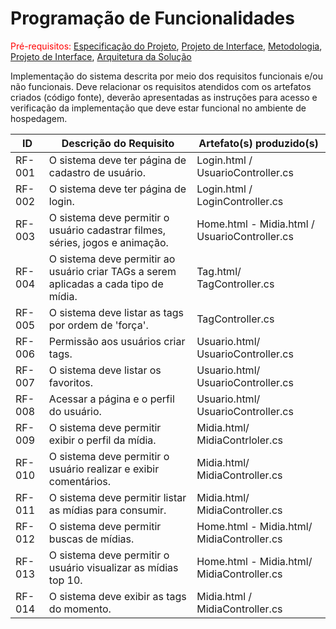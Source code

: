 # Programação de Funcionalidades

<span style="color:red">Pré-requisitos: <a href="2-Especificação do Projeto.md"> Especificação do Projeto</a></span>, <a href="3-Projeto de Interface.md"> Projeto de Interface</a>, <a href="4-Metodologia.md"> Metodologia</a>, <a href="3-Projeto de Interface.md"> Projeto de Interface</a>, <a href="5-Arquitetura da Solução.md"> Arquitetura da Solução</a>

Implementação do sistema descrita por meio dos requisitos funcionais e/ou não funcionais. Deve relacionar os requisitos atendidos com os artefatos criados (código fonte), deverão apresentadas as instruções para acesso e verificação da implementação que deve estar funcional no ambiente de hospedagem.

|ID    | Descrição do Requisito  | Artefato(s) produzido(s) |
|------|-----------------------------------------|----|
|RF-001| O sistema deve ter página de cadastro de usuário. | Login.html / UsuarioController.cs | 
|RF-002| O sistema deve ter página de login.  | Login.html / LoginController.cs |
|RF-003| O sistema deve permitir o usuário cadastrar filmes, séries, jogos e animação. | Home.html - Midia.html / UsuarioController.cs |
|RF-004| O sistema deve permitir ao usuário criar TAGs a serem aplicadas a cada tipo de mídia. | Tag.html/ TagController.cs |
|RF-005| O sistema deve listar as tags por ordem de 'força'. | TagController.cs |
|RF-006| Permissão aos usuários criar tags. | Usuario.html/ UsuarioController.cs |
|RF-007| O sistema deve listar os favoritos. | Usuario.html/ UsuarioController.cs |
|RF-008| Acessar a página e o perfil do usuário. | Usuario.html/ UsuarioController.cs |
|RF-009| O sistema deve permitir exibir o perfil da mídia. | Midia.html/ MidiaContrloler.cs |
|RF-010| O sistema deve permitir o usuário realizar e exibir comentários. | Midia.html/ MidiaController.cs |
|RF-011| O sistema deve permitir listar as mídias para consumir. | Midia.html/ MidiaController.cs |
|RF-012| O sistema deve permitir buscas de mídias. | Home.html - Midia.html/ MidiaController.cs |
|RF-013| O sistema deve permitir o usuário visualizar as mídias top 10. | Home.html - Midia.html/ MidiaController.cs |
|RF-014| O sistema deve exibir as tags do momento. | Midia.html / MidiaController.cs |
